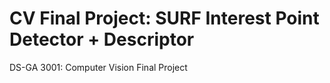 # CV Final Project: SURF Interest Point Detector + Descriptor
DS-GA 3001: Computer Vision Final Project
